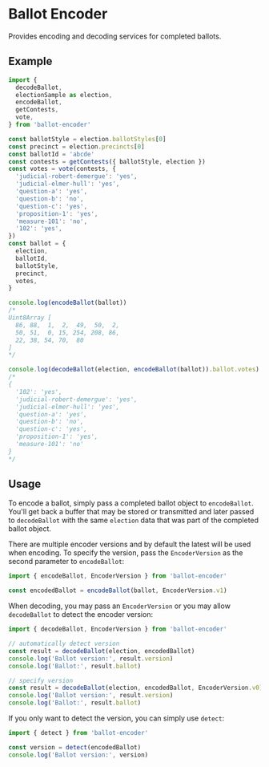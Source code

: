 # Ballot Encoder

Provides encoding and decoding services for completed ballots.

## Example

```ts
import {
  decodeBallot,
  electionSample as election,
  encodeBallot,
  getContests,
  vote,
} from 'ballot-encoder'

const ballotStyle = election.ballotStyles[0]
const precinct = election.precincts[0]
const ballotId = 'abcde'
const contests = getContests({ ballotStyle, election })
const votes = vote(contests, {
  'judicial-robert-demergue': 'yes',
  'judicial-elmer-hull': 'yes',
  'question-a': 'yes',
  'question-b': 'no',
  'question-c': 'yes',
  'proposition-1': 'yes',
  'measure-101': 'no',
  '102': 'yes',
})
const ballot = {
  election,
  ballotId,
  ballotStyle,
  precinct,
  votes,
}

console.log(encodeBallot(ballot))
/*
Uint8Array [
  86, 88,  1,  2,  49,  50,  2,
  50, 51,  0, 15, 254, 208, 86,
  22, 38, 54, 70,  80
]
*/

console.log(decodeBallot(election, encodeBallot(ballot)).ballot.votes)
/*
{
  '102': 'yes',
  'judicial-robert-demergue': 'yes',
  'judicial-elmer-hull': 'yes',
  'question-a': 'yes',
  'question-b': 'no',
  'question-c': 'yes',
  'proposition-1': 'yes',
  'measure-101': 'no'
}
*/
```

## Usage

To encode a ballot, simply pass a completed ballot object to `encodeBallot`.
You'll get back a buffer that may be stored or transmitted and later passed to
`decodeBallot` with the same `election` data that was part of the completed
ballot object.

There are multiple encoder versions and by default the latest will be used when
encoding. To specify the version, pass the `EncoderVersion` as the second
parameter to `encodeBallot`:

```ts
import { encodeBallot, EncoderVersion } from 'ballot-encoder'

const encodedBallot = encodeBallot(ballot, EncoderVersion.v1)
```

When decoding, you may pass an `EncoderVersion` or you may allow `decodeBallot`
to detect the encoder version:

```ts
import { decodeBallot, EncoderVersion } from 'ballot-encoder'

// automatically detect version
const result = decodeBallot(election, encodedBallot)
console.log('Ballot version:', result.version)
console.log('Ballot:', result.ballot)

// specify version
const result = decodeBallot(election, encodedBallot, EncoderVersion.v0)
console.log('Ballot version:', result.version)
console.log('Ballot:', result.ballot)
```

If you only want to detect the version, you can simply use `detect`:

```ts
import { detect } from 'ballot-encoder'

const version = detect(encodedBallot)
console.log('Ballot version:', version)
```
